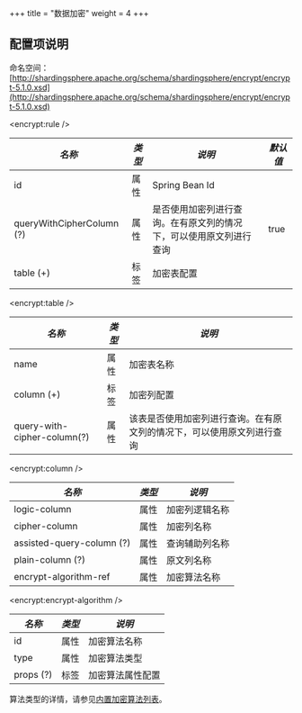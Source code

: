 +++
title = "数据加密"
weight = 4
+++

## 配置项说明

命名空间：[http://shardingsphere.apache.org/schema/shardingsphere/encrypt/encrypt-5.1.0.xsd](http://shardingsphere.apache.org/schema/shardingsphere/encrypt/encrypt-5.1.0.xsd)

\<encrypt:rule />

| *名称*                     | *类型* | *说明*                                               | *默认值* |
| ------------------------- | ----- | ---------------------------------------------------- | ------- |
| id                        | 属性  | Spring Bean Id                                        |         |
| queryWithCipherColumn (?) | 属性  | 是否使用加密列进行查询。在有原文列的情况下，可以使用原文列进行查询 | true   |
| table (+)                 | 标签  | 加密表配置                                              |         |

\<encrypt:table />

| *名称*                       | *类型* | *说明*                                                     |
| --------------------------- | ------ | --------------------------------------------------------- |
| name                        | 属性    | 加密表名称                                                  |
| column (+)                  | 标签    | 加密列配置                                                  |
| query-with-cipher-column(?) | 属性    | 该表是否使用加密列进行查询。在有原文列的情况下，可以使用原文列进行查询 |

\<encrypt:column />

| *名称*                    | *类型* | *说明*       |
| ------------------------- | ----- | ----------- |
| logic-column              | 属性  | 加密列逻辑名称 |
| cipher-column             | 属性  | 加密列名称    |
| assisted-query-column (?) | 属性  | 查询辅助列名称 |
| plain-column (?)          | 属性  | 原文列名称    |
| encrypt-algorithm-ref     | 属性  | 加密算法名称   |

\<encrypt:encrypt-algorithm />

| *名称*    | *类型* | *说明*        |
| --------- | ----- | ------------ |
| id        | 属性  | 加密算法名称    |
| type      | 属性  | 加密算法类型    |
| props (?) | 标签  | 加密算法属性配置 |

算法类型的详情，请参见[内置加密算法列表](/cn/user-manual/shardingsphere-jdbc/builtin-algorithm/encrypt)。
